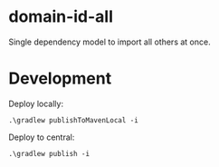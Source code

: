 # domain-id-all

Single dependency model to import all others at once.

# Development

Deploy locally:

    .\gradlew publishToMavenLocal -i
    
Deploy to central:

    .\gradlew publish -i